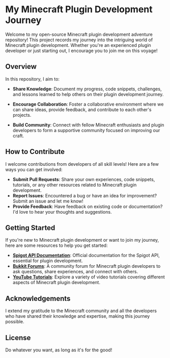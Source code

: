 # My Minecraft Plugin Development Journey

Welcome to my open-source Minecraft plugin development adventure repository! This project records my journey into the intriguing world of Minecraft plugin development. Whether you're an experienced plugin developer or just starting out, I encourage you to join me on this voyage!

## Overview

In this repository, I aim to:

- **Share Knowledge**: Document my progress, code snippets, challenges, and lessons learned to help others on their plugin development journey.
- **Encourage Collaboration**: Foster a collaborative environment where we can share ideas, provide feedback, and contribute to each other's projects.

- **Build Community**: Connect with fellow Minecraft enthusiasts and plugin developers to form a supportive community focused on improving our craft.

## How to Contribute

I welcome contributions from developers of all skill levels! Here are a few ways you can get involved:

- **Submit Pull Requests**: Share your own experiences, code snippets, tutorials, or any other resources related to Minecraft plugin development.
- **Report Issues**: Encountered a bug or have an idea for improvement? Submit an issue and let me know!
- **Provide Feedback**: Have feedback on existing code or documentation? I'd love to hear your thoughts and suggestions.


## Getting Started

If you're new to Minecraft plugin development or want to join my journey, here are some resources to help you get started:

- **[Spigot API Documentation](https://hub.spigotmc.org/javadocs/spigot/index.html)**: Official documentation for the Spigot API, essential for plugin development.
- **[Bukkit Forums](https://bukkit.org/forums/)**: A community forum for Minecraft plugin developers to ask questions, share experiences, and connect with others.
- **[YouTube Tutorials](https://www.youtube.com/)**: Explore a variety of video tutorials covering different aspects of Minecraft plugin development.


## Acknowledgements

I extend my gratitude to the Minecraft community and all the developers who have shared their knowledge and expertise, making this journey possible.

## License

Do whatever you want, as long as it's for the good!

